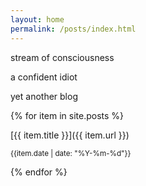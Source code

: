 ```yaml
---
layout: home
permalink: /posts/index.html
---
```

<div class="boxes">

<div class="box box2">

stream of consciousness

a confident idiot

yet another blog

</div>

{% for item in site.posts %}
<div class="box">
[{{ item.title }}]({{ item.url }})

<small>{{item.date | date: "%Y-%m-%d"}}</small>
</div>
{% endfor %}

</div>

